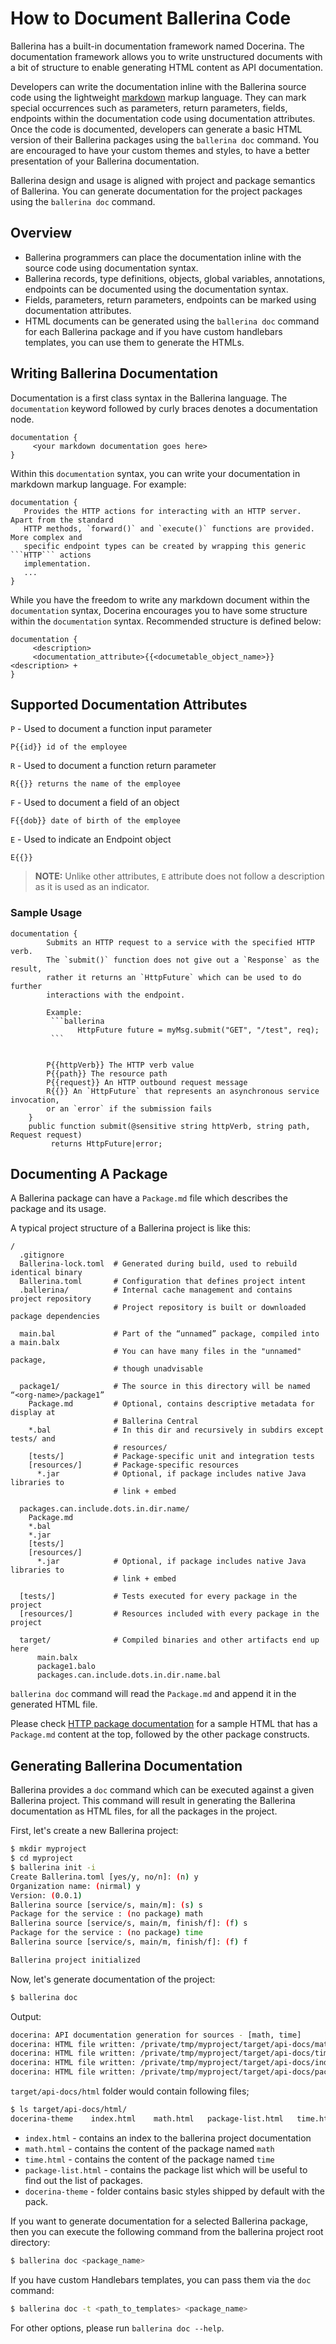 # How to Document Ballerina Code

Ballerina has a built-in documentation framework named Docerina. The documentation framework allows you to write unstructured documents with a bit of structure to enable generating HTML content as API documentation.

Developers can write the documentation inline with the Ballerina source code using the lightweight [markdown](https://daringfireball.net/projects/markdown/syntax) markup language. They can mark special occurrences such as parameters, return parameters, fields, endpoints within the documentation code using documentation attributes. Once the code is documented, developers can generate a basic HTML version of their Ballerina packages using the `ballerina doc` command. You are encouraged to have your custom themes and styles, to have a better presentation of your Ballerina documentation. 

Ballerina design and usage is aligned with project and package semantics of Ballerina. You can generate documentation for the project packages using the `ballerina doc` command.


## Overview

* Ballerina programmers can place the documentation inline with the source code using documentation syntax.
* Ballerina records, type definitions, objects, global variables, annotations, endpoints can be documented using the documentation syntax.
* Fields, parameters, return parameters, endpoints can be marked using documentation attributes.
* HTML documents can be generated using the `ballerina doc` command for each Ballerina package and if you have custom handlebars templates, you can use them to generate the HTMLs.

## Writing Ballerina Documentation

Documentation is a first class syntax in the Ballerina language. The `documentation` keyword followed by curly braces denotes a documentation node.

```
documentation {
     <your markdown documentation goes here>
}
```

Within this `documentation` syntax, you can write your documentation in markdown markup language. For example:

```
documentation {
   Provides the HTTP actions for interacting with an HTTP server. Apart from the standard 
   HTTP methods, `forward()` and `execute()` functions are provided. More complex and 
   specific endpoint types can be created by wrapping this generic ```HTTP``` actions 
   implementation.
   ...
}
```

While you have the freedom to write any markdown document within the `documentation` syntax, Docerina encourages you to have some structure within the `documentation` syntax. Recommended structure is defined below:

```
documentation {
     <description>
     <documentation_attribute>{{<documetable_object_name>}} <description> +
}
```

## Supported Documentation Attributes

`P` - Used to document a function input parameter
```
P{{id}} id of the employee
```
`R` - Used to document a function return parameter
```
R{{}} returns the name of the employee
```
`F` - Used to document a field of an object
```
F{{dob}} date of birth of the employee
```
`E` - Used to indicate an Endpoint object
```
E{{}}
```
> **NOTE:** Unlike other attributes, `E` attribute does not follow a description as it is used as an indicator.


### Sample Usage

```ballerina
documentation {
        Submits an HTTP request to a service with the specified HTTP verb.
        The `submit()` function does not give out a `Response` as the result,
        rather it returns an `HttpFuture` which can be used to do further 
        interactions with the endpoint.
        
        Example:
         ```ballerina
               HttpFuture future = myMsg.submit("GET", "/test", req);
         ```


        P{{httpVerb}} The HTTP verb value
        P{{path}} The resource path
        P{{request}} An HTTP outbound request message
        R{{}} An `HttpFuture` that represents an asynchronous service invocation, 
        or an `error` if the submission fails
    }
    public function submit(@sensitive string httpVerb, string path, Request request) 
         returns HttpFuture|error;
```

## Documenting A Package

A Ballerina package can have a `Package.md` file which describes the package and its usage.

A typical project structure of a Ballerina project is like this:

```
/
  .gitignore
  Ballerina-lock.toml  # Generated during build, used to rebuild identical binary
  Ballerina.toml       # Configuration that defines project intent
  .ballerina/          # Internal cache management and contains project repository
                       # Project repository is built or downloaded package dependencies

  main.bal             # Part of the “unnamed” package, compiled into a main.balx
                       # You can have many files in the "unnamed" package, 
                       # though unadvisable

  package1/            # The source in this directory will be named “<org-name>/package1” 
    Package.md         # Optional, contains descriptive metadata for display at 
                       # Ballerina Central
    *.bal              # In this dir and recursively in subdirs except tests/ and 
                       # resources/
    [tests/]           # Package-specific unit and integration tests
    [resources/]       # Package-specific resources
      *.jar            # Optional, if package includes native Java libraries to 
                       # link + embed 
    
  packages.can.include.dots.in.dir.name/
    Package.md
    *.bal
    *.jar
    [tests/]         
    [resources/]     
      *.jar            # Optional, if package includes native Java libraries to 
                       # link + embed 

  [tests/]             # Tests executed for every package in the project
  [resources/]         # Resources included with every package in the project

  target/              # Compiled binaries and other artifacts end up here
      main.balx
      package1.balo
      packages.can.include.dots.in.dir.name.bal
```

`ballerina doc` command will read the `Package.md` and append it in the generated HTML file.

Please check [HTTP package documentation](https://ballerina.io/learn/api-docs/ballerina/http.html) for a sample HTML that has a `Package.md` content at the top, followed by the other package constructs.


## Generating Ballerina Documentation

Ballerina provides a `doc` command which can be executed against a given Ballerina project. This command will result in generating the Ballerina documentation as HTML files, for all the packages in the project.

First, let's create a new Ballerina project:
```bash
$ mkdir myproject
$ cd myproject
$ ballerina init -i
Create Ballerina.toml [yes/y, no/n]: (n) y
Organization name: (nirmal) y
Version: (0.0.1) 
Ballerina source [service/s, main/m]: (s) s
Package for the service : (no package) math
Ballerina source [service/s, main/m, finish/f]: (f) s
Package for the service : (no package) time
Ballerina source [service/s, main/m, finish/f]: (f) f

Ballerina project initialized
```
Now, let's generate documentation of the project:
```bash
$ ballerina doc
```
Output:
```bash
docerina: API documentation generation for sources - [math, time]
docerina: HTML file written: /private/tmp/myproject/target/api-docs/math.html
docerina: HTML file written: /private/tmp/myproject/target/api-docs/time.html
docerina: HTML file written: /private/tmp/myproject/target/api-docs/index.html
docerina: HTML file written: /private/tmp/myproject/target/api-docs/package-list.html
```

`target/api-docs/html` folder would contain following files;
```bash
$ ls target/api-docs/html/
docerina-theme    index.html    math.html   package-list.html   time.html
```

* `index.html`  - contains an index to the ballerina project documentation
* `math.html` - contains the content of the package named `math`
* `time.html` - contains the content of the package named `time`
* `package-list.html` - contains the package list which will be useful to find out the list of packages.
* `docerina-theme` - folder contains basic styles shipped by default with the pack.

If you want to generate documentation for a selected Ballerina package, then you can execute the following command from the ballerina project root directory:

```bash
$ ballerina doc <package_name>
```

If you have custom Handlebars templates, you can pass them via the `doc` command:

```bash
$ ballerina doc -t <path_to_templates> <package_name>
```
For other options, please run `ballerina doc --help`.
